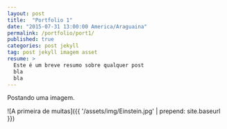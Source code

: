 ```yaml
---
layout: post
title:  "Portfolio 1"
date: "2015-07-31 13:00:00 America/Araguaina"
permalink: /portfolio/port1/
published: true
categories: post jekyll
tag: post jekyll imagem asset
resume: > 
  Este é um breve resumo sobre qualquer post
  bla
  bla
---
```



Postando uma imagem.
<!--more-->
![A primeira de muitas]({{ '/assets/img/Einstein.jpg'  | prepend: site.baseurl }})